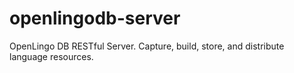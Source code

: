 # openlingodb-server
OpenLingo DB RESTful Server. Capture, build, store, and distribute language resources.
